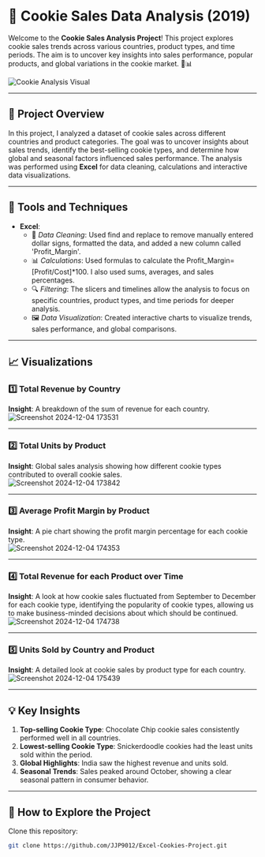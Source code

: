 # 🍪 Cookie Sales Data Analysis (2019)

Welcome to the **Cookie Sales Analysis Project**! This project explores cookie sales trends across various countries, product types, and time periods. The aim is to uncover key insights into sales performance, popular products, and global variations in the cookie market. 🍪📊

![Cookie Analysis Visual](https://github.com/user-attachments/assets/2fc75a30-694c-48aa-bb40-357f7f412c61)

---

## 🚀 Project Overview

In this project, I analyzed a dataset of cookie sales across different countries and product categories. The goal was to uncover insights about sales trends, identify the best-selling cookie types, and determine how global and seasonal factors influenced sales performance. The analysis was performed using **Excel** for data cleaning, calculations and interactive data visualizations.

---

## 🔧 Tools and Techniques

- **Excel**:  
  - 🧹 *Data Cleaning*: Used find and replace to remove manually entered dollar signs, formatted the data, and added a new column called 'Profit_Margin'.  
  - 📊 *Calculations*: Used formulas to calculate the Profit_Margin=[Profit/Cost]*100. I also used sums, averages, and sales percentages.  
  - 🔍 *Filtering*: The slicers and timelines allow the analysis to focus on specific countries, product types, and time periods for deeper analysis.
  - 🖼️ *Data Visualization*: Created interactive charts to visualize trends, sales performance, and global comparisons.

---

## 📈 Visualizations

### 1️⃣ Total Revenue by Country
**Insight**: A breakdown of the sum of revenue for each country.  
![Screenshot 2024-12-04 173531](https://github.com/user-attachments/assets/a42ee714-55c0-4d0a-a6a4-bf0cc9ef9e2e)


---

### 2️⃣ Total Units by Product
**Insight**: Global sales analysis showing how different cookie types contributed to overall cookie sales.  
![Screenshot 2024-12-04 173842](https://github.com/user-attachments/assets/4e460870-d62b-4525-83d8-f1912b83e8b0)

---

### 3️⃣ Average Profit Margin by Product
**Insight**: A pie chart showing the profit margin percentage for each cookie type.  
![Screenshot 2024-12-04 174353](https://github.com/user-attachments/assets/4b6ecc76-ab15-45e6-99e2-aedab893820e)


---

### 4️⃣ Total Revenue for each Product over Time
**Insight**: A look at how cookie sales fluctuated from September to December for each cookie type, identifying the popularity of cookie types, allowing us to make business-minded decisions about which should be continued. 
![Screenshot 2024-12-04 174738](https://github.com/user-attachments/assets/46751699-f2e6-4581-b6ca-dcf769249aca)

---

### 5️⃣ Units Sold by Country and Product
**Insight**: A detailed look at cookie sales by product type for each country. 
![Screenshot 2024-12-04 175439](https://github.com/user-attachments/assets/9077541c-c36c-4339-b636-693b9bb258b9)


---

## 💡 Key Insights

1. **Top-selling Cookie Type**: Chocolate Chip cookie sales consistently performed well in all countries.
2. **Lowest-selling Cookie Type**: Snickerdoodle cookies had the least units sold within the period.
3. **Global Highlights**: India saw the highest revenue and units sold.
4. **Seasonal Trends**: Sales peaked around October, showing a clear seasonal pattern in consumer behavior.

---

## 🌟 How to Explore the Project

Clone this repository:  
   ```bash
   git clone https://github.com/JJP9012/Excel-Cookies-Project.git
